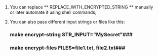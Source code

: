 1. You can replace ** REPLACE_WITH_ENCRYPTED_STRING ** manually or later  automate it using shell commands;

2. You can also pass different input strings or files like this:
    ### make encrypt-string STR_INPUT="MySecret"###
    ### make encrypt-files FILES=file1.txt, file2.txt###